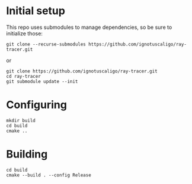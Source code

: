 # Initial setup

This repo uses submodules to manage dependencies, so be sure to initialize those:

```
git clone --recurse-submodules https://github.com/ignotuscaligo/ray-tracer.git
```

or

```
git clone https://github.com/ignotuscaligo/ray-tracer.git
cd ray-tracer
git submodule update --init
```

# Configuring

```
mkdir build
cd build
cmake ..
```

# Building

```
cd build
cmake --build . --config Release
```
